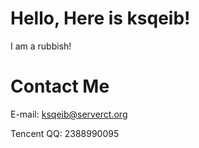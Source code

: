# Hello, Here is ksqeib!

I am a rubbish!

# Contact Me

E-mail: <ksqeib@serverct.org>

Tencent QQ: 2388990095

<!--
**ksqeib445/ksqeib445** is a ✨ _special_ ✨ repository because its `README.md` (this file) appears on your GitHub profile.

Here are some ideas to get you started:

- 🔭 I’m currently working on ...
- 🌱 I’m currently learning ...
- 👯 I’m looking to collaborate on ...
- 🤔 I’m looking for help with ...
- 💬 Ask me about ...
- 📫 How to reach me: ...
- 😄 Pronouns: ...
- ⚡ Fun fact: ...
-->
